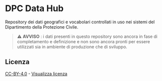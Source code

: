 # DPC Data Hub

Repository dei dati geografici e vocabolari controllati in uso nei sistemi del Dipartimento della Protezione Civile.

> ⚠️ **AVVISO** : i dati presenti in questo repository sono ancora in fase di completamento e definizione e non sono ancora pronti per essere utilizzati sia in ambiente di produzione che di sviluppo.

## Licenza

[CC-BY-4.0](https://creativecommons.org/licenses/by/4.0/deed.it) - [Visualizza licenza](https://github.com/pcm-dpc/dpc-data-hub/blob/master/LICENSE)
